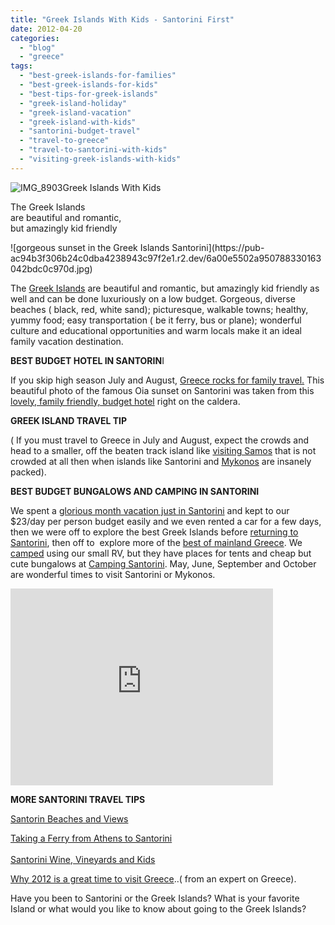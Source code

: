 ```yaml
---
title: "Greek Islands With Kids - Santorini First"
date: 2012-04-20
categories: 
  - "blog"
  - "greece"
tags: 
  - "best-greek-islands-for-families"
  - "best-greek-islands-for-kids"
  - "best-tips-for-greek-islands"
  - "greek-island-holiday"
  - "greek-island-vacation"
  - "greek-island-with-kids"
  - "santorini-budget-travel"
  - "travel-to-greece"
  - "travel-to-santorini-with-kids"
  - "visiting-greek-islands-with-kids"
---
```


![IMG_8903](https://pub-ac94b3f306b24c0dba4238943c97f2e1.r2.dev/6a00e5502a950788330168ea215559970c.jpg)Greek Islands With Kids

The Greek Islands  
are beautiful and romantic,  
but amazingly kid friendly

<!--more--> ![gorgeous sunset in the Greek Islands Santorini](https://pub-ac94b3f306b24c0dba4238943c97f2e1.r2.dev/6a00e5502a950788330163042bdc0c970d.jpg)  
  
The [Greek Islands](https://pub-ac94b3f306b24c0dba4238943c97f2e1.r2.dev/greece/ "greek islands") are beautiful and romantic, but amazingly kid friendly as well and can be done luxuriously on a low budget. Gorgeous, diverse beaches ( black, red, white sand); picturesque, walkable towns; healthy, yummy food; easy transportation ( be it ferry, bus or plane); wonderful culture and educational opportunities and warm locals make it an ideal family vacation destination.  
  
**BEST BUDGET HOTEL IN SANTORIN**I  
  
If you skip high season July and August, [Greece rocks for family travel.](https://pub-ac94b3f306b24c0dba4238943c97f2e1.r2.dev/2007/06/heaven-on-earth.html "Greece for family travel") This beautiful photo of the famous Oia sunset on Santorini was taken from this [lovely, family friendly, budget hotel](http://www.volcanosvillas.com/ "hotel in Santorini") right on the caldera.  
  
**GREEK ISLAND TRAVEL TIP**  
  
( If you must travel to Greece in July and August, expect the crowds and head to a smaller, off the beaten track island like [visiting Samos](https://pub-ac94b3f306b24c0dba4238943c97f2e1.r2.dev/2007/08/ferry-to-samos.html "visiting samos") that is not crowded at all then when islands like Santorini and [Mykonos](https://pub-ac94b3f306b24c0dba4238943c97f2e1.r2.dev/2007/08/mykonos-town.html "Mykonos Island travel") are insanely packed).  
  
**BEST BUDGET BUNGALOWS AND CAMPING IN SANTORINI**  
  
We spent a [glorious month vacation just in Santorini](https://pub-ac94b3f306b24c0dba4238943c97f2e1.r2.dev/2009/03/heavenly-month-in-santorini-greece.html#more "Glorious month vacation in Santorini") and kept to our $23/day per person budget easily and we even rented a car for a few days, then we were off to explore the best Greek Islands before [returning to Santorini](https://pub-ac94b3f306b24c0dba4238943c97f2e1.r2.dev/2007/08/hello-goodbye-s.html "santorini in August"), then off to  explore more of the [best of mainland Greece](https://pub-ac94b3f306b24c0dba4238943c97f2e1.r2.dev/2007/08/mycenae-agamemn.html "best of Greece travel"). We [camped](http://www.santorinicamping.gr/ "santorini campsite") using our small RV, but they have places for tents and cheap but cute bungalows at [Camping Santorini](https://pub-ac94b3f306b24c0dba4238943c97f2e1.r2.dev/2007/06/santorini-campi.html "Camping Santorini"). May, June, September and October are wonderful times to visit Santorini or Mykonos.  
  

<iframe src="http://www.youtube.com/embed/h23I_qsofiA?rel=0" frameborder="0" height="315" width="420"></iframe>

  
  
  
**MORE SANTORINI TRAVEL TIPS**  
  
[Santorin Beaches and Views](https://pub-ac94b3f306b24c0dba4238943c97f2e1.r2.dev/2007/06/beaches-and-vie.html "Santorini beaches and views")  
  
[Taking a Ferry from Athens to Santorini](https://pub-ac94b3f306b24c0dba4238943c97f2e1.r2.dev/2007/06/athens-to-santo.html "how to take ferry from Athens to Santorini")  
[  
Santorini Wine, Vineyards and Kids](https://pub-ac94b3f306b24c0dba4238943c97f2e1.r2.dev/2007/06/santorini-wine.html "Santorini wine and vineyards")  
  
[Why 2012 is a great time to visit Greece](http://www.petersommer.com/blog/greece-travel/visit-greece/ "why 2012 is a great time to visit Greece")..( from an expert on Greece).  
  
Have you been to Santorini or the Greek Islands? What is your favorite Island or what would you like to know about going to the Greek Islands?

